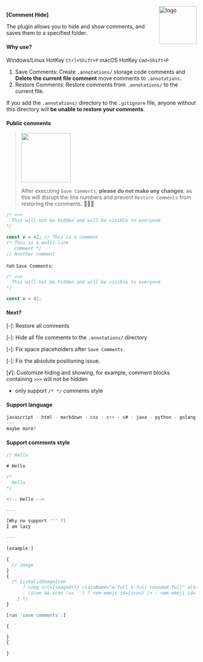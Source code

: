 <img alt="logo" style="float: center;right: 0px" src="https://github.com/user-attachments/assets/fe240bc6-5149-4350-bf5c-5a51ea0bd7e4" width="100" div align=right>
<p></p>

**[Comment Hide]**

The plugin allows you to hide and show comments, and saves them to a specified folder.

#### Why use?

Windows/Linux HotKey `Ctrl+Shift+P` macOS HotKey `Cmd+Shift+P`

1. Save Comments: Create `.annotations/` storage code comments and **Delete the current file comment** move comments to `.annotations`.
2. Restore Comments: Restore comments from `.annotations/` to the current file.

If you add the `.annotations/` directory to the `.gitignore` file, anyone without this directory will **be unable to restore your comments**.

#### Public comments

> <img width="130" src="https://github.com/user-attachments/assets/20cd1f83-4fdc-45f4-bb6b-23506c56414c" />
>
> After executing `Save Comments`, **please do not make any changes**, as this will disrupt the line numbers and prevent `Restore Comments` from restoring the comments. 👊🐱🔥

```js
/* >>>
  This will not be hidden and will be visible to everyone
*/

const x = 42; // This is a comment
/* This is a multi-line
   comment */
// Another comment
```

run `Save Comments`:

```js
/* >>>
  This will not be hidden and will be visible to everyone
*/

const x = 42;


```

#### Next?

[-]: Restore all comments

[-]: Hide all file comments to the `.annotations/` directory

[-]: Fix space placeholders after `Save Comments`.

[-]: Fix the absolute positioning issue.

[√]: Customize hiding and showing, for example, comment blocks containing `>>>` will not be hidden
- only support `/* */` comments style

#### Support language

```js
javascript - html - markdown - css - c++ - c# - java - python - golang - rust - ruby - jsx/tsx
---
maybe more?
```

#### Support comments style

```js
// Hello

# Hello

/*
  Hello
*/

<!-- Hello -->

---

[Why no support ''' ?]
I am lazy

---

[example:]

{
  // image
}
{
  /* {isValidImageIcon
      ? <img src={imageUrl} className="w-full h-full rounded-full" alt="answer icon" />
      : (icon && icon !== '') ? <em-emoji id={icon} /> : <em-emoji id='🤖' />
    } */
}

[run `save comments`:]

{

}
{

}

```
